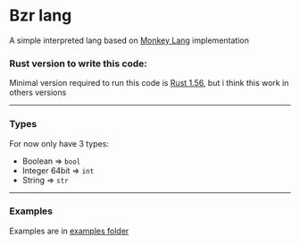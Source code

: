 # Bzr lang

A simple interpreted lang based on [Monkey Lang](https://monkeylang.org/) implementation

### Rust version to write this code:

Minimal version required to run this code is [Rust 1.56](https://github.com/rust-lang/rust/releases/tag/1.56.0), but i think this work in others versions

<hr>

### Types

For now only have 3 types:

- Boolean => `bool`
- Integer 64bit => `int`
- String => `str`

<hr>

### Examples

Examples are in [examples folder](./examples)